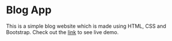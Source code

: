 # Blog App
This is a simple blog website which is made using HTML, CSS and Bootstrap. Check out the [link](https://blog08.netlify.app) to see live demo.
